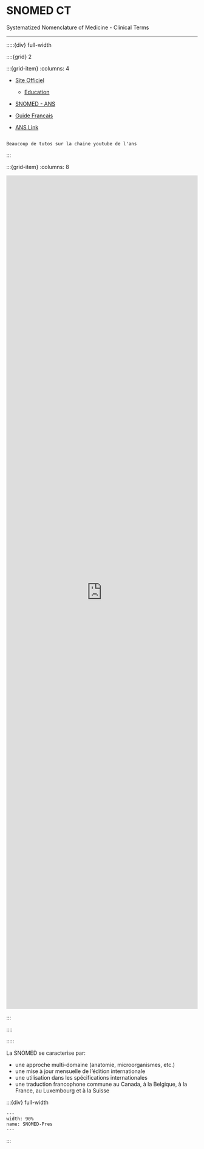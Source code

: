 # SNOMED CT

<p class="emphase2">Systematized Nomenclature of Medicine - Clinical Terms</p>

***


:::::{div} full-width

::::{grid} 2

:::{grid-item}
:columns: 4

- [Site Officiel](https://www.snomed.org/)
    - [Education](https://www.snomed.org/education)
    
- [SNOMED - ANS](https://industriels.esante.gouv.fr/produits-et-services/cgts-centre-de-gestion-des-terminologies-de-sante/snomed-ct)

- [Guide Francais](https://industriels.esante.gouv.fr/sites/default/files/media/document/SnomedCT%20Starter%20Guide%20Canadian%20French.pdf)

- [ANS Link](https://industriels.esante.gouv.fr/produits-et-services/cgts-centre-de-gestion-des-terminologies-de-sante/snomed-ct)



```{note}

Beaucoup de tutos sur la chaine youtube de l'ans

```

:::

:::{grid-item}
:columns: 8


<div class="embedresize">
<iframe width="100%" height="56.25%" src="https://www.youtube.com/embed/bJSQ_9GJMZA?si=ocyQ-LOtXK84T54m" title="YouTube video player" frameborder="0" allow="accelerometer; autoplay; clipboard-write; encrypted-media; gyroscope; picture-in-picture; web-share" allowfullscreen></iframe>
</div>

:::

::::

:::::


La SNOMED se caracterise par:

- une approche multi-domaine (anatomie, microorganismes, etc.) 
- une mise à jour mensuelle de l’édition internationale 
- une utilisation dans les spécifications internationales 
- une traduction francophone commune au Canada, à la Belgique, à la France, au Luxembourg et à la Suisse

:::{div} full-width

```{figure} Docs/SNOMED-Pres.png
---
width: 90%
name: SNOMED-Pres
---

```

:::